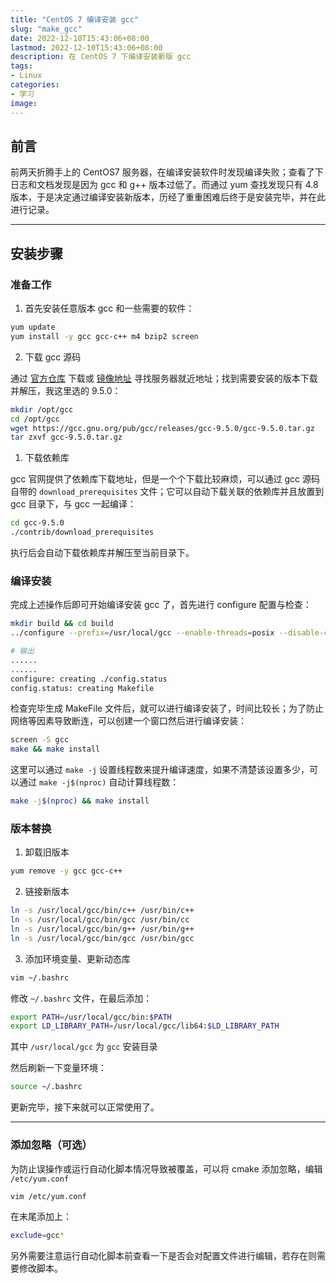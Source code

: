 ```yaml
---
title: "CentOS 7 编译安装 gcc"
slug: "make_gcc"
date: 2022-12-10T15:43:06+08:00
lastmod: 2022-12-10T15:43:06+08:00
description: 在 CentOS 7 下编译安装新版 gcc
tags:
- Linux
categories:
- 学习
image:
---
```


## 前言

前两天折腾手上的 CentOS7 服务器，在编译安装软件时发现编译失败；查看了下日志和文档发现是因为 gcc 和 g++ 版本过低了。而通过 yum 查找发现只有 4.8 版本，于是决定通过编译安装新版本，历经了重重困难后终于是安装完毕，并在此进行记录。

<!--more-->

---

## 安装步骤

### 准备工作

1. 首先安装任意版本 gcc 和一些需要的软件：

```bash
yum update
yum install -y gcc gcc-c++ m4 bzip2 screen
```

2. 下载 gcc 源码

通过 [官方仓库](https://gcc.gnu.org/pub/gcc/releases) 下载或 [镜像地址](https://gcc.gnu.org/mirrors.html) 寻找服务器就近地址；找到需要安装的版本下载并解压，我这里选的 9.5.0：

```bash
mkdir /opt/gcc
cd /opt/gcc
wget https://gcc.gnu.org/pub/gcc/releases/gcc-9.5.0/gcc-9.5.0.tar.gz
tar zxvf gcc-9.5.0.tar.gz
```

1. 下载依赖库

gcc 官网提供了依赖库下载地址，但是一个个下载比较麻烦，可以通过 gcc 源码自带的 `download_prerequisites` 文件；它可以自动下载关联的依赖库并且放置到 gcc 目录下，与 gcc 一起编译：

```bash
cd gcc-9.5.0
./contrib/download_prerequisites
```

执行后会自动下载依赖库并解压至当前目录下。

### 编译安装

完成上述操作后即可开始编译安装 gcc 了，首先进行 configure 配置与检查：

```bash
mkdir build && cd build
../configure --prefix=/usr/local/gcc --enable-threads=posix --disable-checking --disable-multilib --enable-languages=c,c++

# 输出
......
......
configure: creating ./config.status
config.status: creating Makefile
```

检查完毕生成 MakeFile 文件后，就可以进行编译安装了，时间比较长；为了防止网络等因素导致断连，可以创建一个窗口然后进行编译安装：

```bash
screen -S gcc
make && make install
```

这里可以通过 `make -j` 设置线程数来提升编译速度，如果不清楚该设置多少，可以通过 `make -j$(nproc)` 自动计算线程数：

```bash
make -j$(nproc) && make install
```

### 版本替换

1. 卸载旧版本

```bash
yum remove -y gcc gcc-c++
```

2. 链接新版本

```bash
ln -s /usr/local/gcc/bin/c++ /usr/bin/c++
ln -s /usr/local/gcc/bin/gcc /usr/bin/cc
ln -s /usr/local/gcc/bin/g++ /usr/bin/g++
ln -s /usr/local/gcc/bin/gcc /usr/bin/gcc
```

3. 添加环境变量、更新动态库

```bash
vim ~/.bashrc
```

修改 `~/.bashrc` 文件，在最后添加：

```bash
export PATH=/usr/local/gcc/bin:$PATH
export LD_LIBRARY_PATH=/usr/local/gcc/lib64:$LD_LIBRARY_PATH
```

其中 `/usr/local/gcc` 为 `gcc` 安装目录

然后刷新一下变量环境：

```bash
source ~/.bashrc
```

更新完毕，接下来就可以正常使用了。

---

### 添加忽略（可选）

为防止误操作或运行自动化脚本情况导致被覆盖，可以将 cmake 添加忽略，编辑 `/etc/yum.conf` 

```bash
vim /etc/yum.conf
```

在末尾添加上：

```bash
exclude=gcc*
```

另外需要注意运行自动化脚本前查看一下是否会对配置文件进行编辑，若存在则需要修改脚本。
